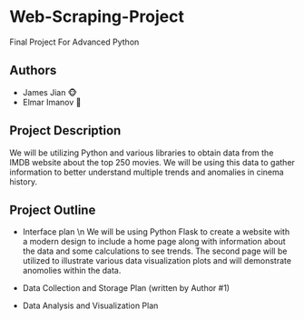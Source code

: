 # Web-Scraping-Project
Final Project For Advanced Python

## Authors
- James Jian 🐵
- Elmar Imanov 🐼

## Project Description
We will be utilizing Python and various libraries to obtain data from the IMDB website about the top 250 movies. We will
be using this data to gather information to better understand multiple trends and anomalies in cinema history. 

## Project Outline
- Interface plan \n 
  We will be using Python Flask to create a website with a modern design to include a home page along with information about the data and
  some calculations to see trends. The second page will be utilized to illustrate various data visualization plots and will demonstrate
  anomolies within the data. 
  
- Data Collection and Storage Plan (written by Author #1)
  
- Data Analysis and Visualization Plan
